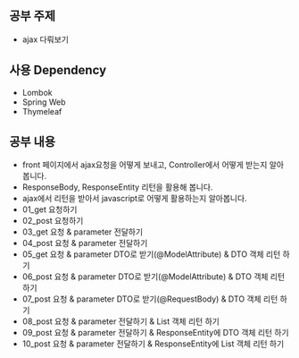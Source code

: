 ## 공부 주제
- ajax 다뤄보기 

## 사용 Dependency
- Lombok
- Spring Web
- Thymeleaf

## 공부 내용 
- front 페이지에서 ajax요청을 어떻게 보내고, Controller에서 어떻게 받는지 알아봅니다.
- ResponseBody, ResponseEntity 리턴을 활용해 봅니다. 
- ajax에서 리턴을 받아서 javascript로 어떻게 활용하는지 알아봅니다. 
- 01_get 요청하기
- 02_post 요청하기
- 03_get 요청 & parameter 전달하기
- 04_post 요청 & parameter 전달하기
- 05_get 요청 & parameter DTO로 받기(@ModelAttribute) & DTO 객체 리턴 하기
- 06_post 요청 & parameter DTO로 받기(@ModelAttribute) & DTO 객체 리턴 하기
- 07_post 요청 & parameter DTO로 받기(@RequestBody) & DTO 객체 리턴 하기
- 08_post 요청 & parameter 전달하기 & List 객체 리턴 하기
- 09_post 요청 & parameter 전달하기 & ResponseEntity에 DTO 객체 리턴 하기
- 10_post 요청 & parameter 전달하기 & ResponseEntity에 List 객체 리턴 하기
